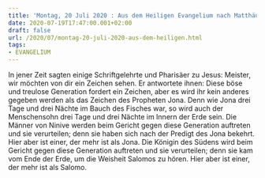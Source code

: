 ```yaml
---
title: 'Montag, 20 Juli 2020 : Aus dem Heiligen Evangelium nach Matthäus - Mt 12,38-42.'
date: 2020-07-19T17:47:00.001+02:00
draft: false
url: /2020/07/montag-20-juli-2020-aus-dem-heiligen.html
tags: 
- EVANGELIUM
---
```


In jener Zeit sagten einige Schriftgelehrte und Pharisäer zu Jesus: Meister, wir möchten von dir ein Zeichen sehen. Er antwortete ihnen: Diese böse und treulose Generation fordert ein Zeichen, aber es wird ihr kein anderes gegeben werden als das Zeichen des Propheten Jona. Denn wie Jona drei Tage und drei Nächte im Bauch des Fisches war, so wird auch der Menschensohn drei Tage und drei Nächte im Innern der Erde sein. Die Männer von Ninive werden beim Gericht gegen diese Generation auftreten und sie verurteilen; denn sie haben sich nach der Predigt des Jona bekehrt. Hier aber ist einer, der mehr ist als Jona. Die Königin des Südens wird beim Gericht gegen diese Generation auftreten und sie verurteilen; denn sie kam vom Ende der Erde, um die Weisheit Salomos zu hören. Hier aber ist einer, der mehr ist als Salomo.